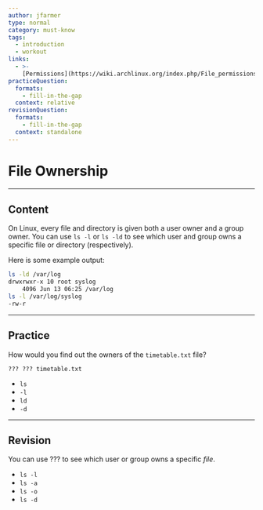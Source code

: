 ```yaml
---
author: jfarmer
type: normal
category: must-know
tags:
  - introduction
  - workout
links:
  - >-
    [Permissions](https://wiki.archlinux.org/index.php/File_permissions_and_attributes){website}
practiceQuestion:
  formats:
    - fill-in-the-gap
  context: relative
revisionQuestion:
  formats:
    - fill-in-the-gap
  context: standalone
---
```


# File Ownership


---

## Content

On Linux, every file and directory is given both a user owner and a group owner.  You can use `ls -l` or `ls -ld` to see which user and group owns a specific file or directory (respectively).

Here is some example output:

```bash
ls -ld /var/log
drwxrwxr-x 10 root syslog
    4096 Jun 13 06:25 /var/log
ls -l /var/log/syslog
-rw-r
```


---

## Practice

How would you find out the owners of the `timetable.txt` file?

```plain-text
??? ??? timetable.txt
```

- `ls`
- `-l`
- `ld`
- `-d`


---

## Revision

You can use ??? to see which user or group owns a specific *file*.

- `ls -l`
- `ls -a`
- `ls -o`
- `ls -d`

